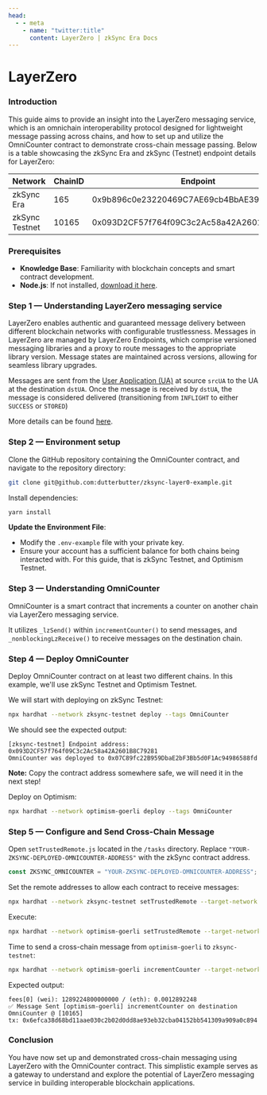 ```yaml
---
head:
  - - meta
    - name: "twitter:title"
      content: LayerZero | zkSync Era Docs
---
```


# LayerZero

### Introduction

This guide aims to provide an insight into the LayerZero messaging service, which is an omnichain interoperability protocol designed for lightweight message passing across chains, and how to set up and utilize the OmniCounter contract to demonstrate cross-chain message passing. Below is a table showcasing the zkSync Era and zkSync (Testnet) endpoint details for LayerZero:

<table><thead><tr><th width="176">Network</th><th width="91.33333333333331">ChainID</th><th>Endpoint</th></tr></thead><tbody><tr><td>zkSync Era</td><td>165</td><td>0x9b896c0e23220469C7AE69cb4BbAE391eAa4C8da</td></tr><tr><td>zkSync Testnet</td><td>10165</td><td>0x093D2CF57f764f09C3c2Ac58a42A2601B8C79281</td></tr></tbody></table>

### Prerequisites

- **Knowledge Base**: Familiarity with blockchain concepts and smart contract development.
- **Node.js**: If not installed, [download it here](https://nodejs.org/).

### Step 1 — Understanding LayerZero messaging service

LayerZero enables authentic and guaranteed message delivery between different blockchain networks with configurable trustlessness. Messages in LayerZero are managed by LayerZero Endpoints, which comprise versioned messaging libraries and a proxy to route messages to the appropriate library version. Message states are maintained across versions, allowing for seamless library upgrades.&#x20;

Messages are sent from the [User Application (UA)](broken-reference) at source `srcUA` to the UA at the destination `dstUA`. Once the message is received by `dstUA`, the message is considered delivered (transitioning from `INFLIGHT` to either `SUCCESS` or `STORED`)

More details can be found [here](https://layerzero.gitbook.io/docs/faq/messaging-properties).

### Step 2 — Environment setup

Clone the GitHub repository containing the OmniCounter contract, and navigate to the repository directory:

```bash
git clone git@github.com:dutterbutter/zksync-layer0-example.git
```

Install dependencies:

```bash
yarn install
```

**Update the Environment File**:

- Modify the `.env-example` file with your private key.
- Ensure your account has a sufficient balance for both chains being interacted with. For this guide, that is zkSync Testnet, and Optimism Testnet.

### Step 3 — Understanding OmniCounter

OmniCounter is a smart contract that increments a counter on another chain via LayerZero messaging service.&#x20;

It utilizes `_lzSend()` within `incrementCounter()` to send messages, and `_nonblockingLzReceive()` to receive messages on the destination chain.

### Step 4 — Deploy OmniCounter

Deploy OmniCounter contract on at least two different chains. In this example, we'll use zkSync Testnet and Optimism Testnet.&#x20;

We will start with deploying on zkSync Testnet:

```bash
npx hardhat --network zksync-testnet deploy --tags OmniCounter
```

We should see the expected output:

```
[zksync-testnet] Endpoint address: 0x093D2CF57f764f09C3c2Ac58a42A2601B8C79281
OmniCounter was deployed to 0x07C89fc22B959DbaE2bF3Bb5d0F1Ac94986588fd
```

**Note:** Copy the contract address somewhere safe, we will need it in the next step!

Deploy on Optimism:

```bash
npx hardhat --network optimism-goerli deploy --tags OmniCounter
```

### Step 5 — Configure and Send Cross-Chain Message

Open `setTrustedRemote.js` located in the `/tasks` directory. Replace `"YOUR-ZKSYNC-DEPLOYED-OMNICOUNTER-ADDRESS"` with the zkSync contract address.

```javascript
const ZKSYNC_OMNICOUNTER = "YOUR-ZKSYNC-DEPLOYED-OMNICOUNTER-ADDRESS";
```

Set the remote addresses to allow each contract to receive messages:

```bash
npx hardhat --network zksync-testnet setTrustedRemote --target-network optimism-goerli --contract OmniCounter
```

Execute:

```bash
npx hardhat --network optimism-goerli setTrustedRemote --target-network zksync-testnet --contract OmniCounter
```

Time to send a cross-chain message from `optimism-goerli` to `zksync-testnet`:

```bash
npx hardhat --network optimism-goerli incrementCounter --target-network zksync-testnet
```

Expected output:

```
fees[0] (wei): 1289224800000000 / (eth): 0.0012892248
✅ Message Sent [optimism-goerli] incrementCounter on destination OmniCounter @ [10165]
tx: 0x6efca38d68bd11aae030c2b02d0dd8ae93eb32cba04152bb541309a909a0c894
```

### Conclusion

You have now set up and demonstrated cross-chain messaging using LayerZero with the OmniCounter contract. This simplistic example serves as a gateway to understand and explore the potential of LayerZero messaging service in building interoperable blockchain applications.
